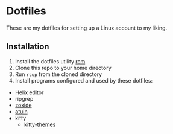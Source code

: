 # Dotfiles

These are my dotfiles for setting up a Linux account to my liking.

## Installation

1. Install the dotfiles utility [rcm](https://github.com/thoughtbot/rcm)
2. Clone this repo to your home directory
3. Run `rcup` from the cloned directory
4. Install programs configured and used by these dotfiles:
  - Helix editor
  - ripgrep
  - [zoxide](https://github.com/ajeetdsouza/zoxide)
  - [atuin](https://github.com/atuinsh/atuin)
  - kitty
    - [kitty-themes](https://github.com/dexpota/kitty-themes)
